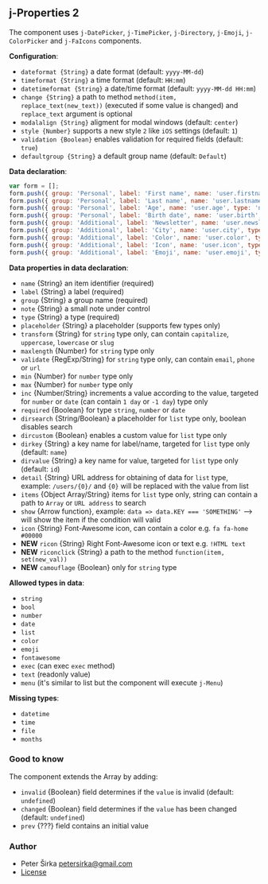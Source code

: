 ## j-Properties 2

The component uses `j-DatePicker`, `j-TimePicker`, `j-Directory`, `j-Emoji`, `j-ColorPicker` and `j-FaIcons` components.

__Configuration__:

- `dateformat {String}` a date format (default: `yyyy-MM-dd`)
- `timeformat {String}` a time format (default: `HH:mm`)
- `datetimeformat {String}` a date/time format (default: `yyyy-MM-dd HH:mm`)
- `change {String}` a path to method `method(item, replace_text(new_text))` (executed if some value is changed) and `replace_text` argument is optional
- `modalalign {String}` aligment for modal windows (default: `center`)
- `style {Number}` supports a new style `2` like `iOS` settings (default: `1`)
- `validation {Boolean}` enables validation for required fields (default: `true`)
- `defaultgroup {String}` a default group name (default: `Default`)

__Data declaration__:

```javascript
var form = [];
form.push({ group: 'Personal', label: 'First name', name: 'user.firstname', type: 'string', value: 'Peter', transform: 'capitalize' });
form.push({ group: 'Personal', label: 'Last name', name: 'user.lastname', type: 'string', value: 'Širka', placeholder: 'String' });
form.push({ group: 'Personal', label: 'Age', name: 'user.age', type: 'number', value: 33, min: 30 });
form.push({ group: 'Personal', label: 'Birth date', name: 'user.birth', type: 'date', value: NOW });
form.push({ group: 'Additional', label: 'Newsletter', name: 'user.newsletter', type: 'bool', value: true });
form.push({ group: 'Additional', label: 'City', name: 'user.city', type: 'list', value: 2, items: 'items', dirsearch: 'Search city', dircustom: true });
form.push({ group: 'Additional', label: 'Color', name: 'user.color', type: 'color', value: '#e73323' });
form.push({ group: 'Additional', label: 'Icon', name: 'user.icon', type: 'fontawesome', value: 'fas fa-home' });
form.push({ group: 'Additional', label: 'Emoji', name: 'user.emoji', type: 'emoji', value: '', show: 'n => n.age === 33' });
```

__Data properties in data declaration__:

- `name` {String} an item identifier (required)
- `label` {String} a label (required)
- `group` {String} a group name (required)
- `note` {String} a small note under control
- `type` {String} a type (required)
- `placeholder` {String} a placeholder (supports few types only)
- `transform` {String} for `string` type only, can contain `capitalize`, `uppercase`, `lowercase` or `slug`
- `maxlength` {Number} for `string` type only
- `validate` {RegExp/String} for `string` type only, can contain `email`, `phone` or `url`
- `min` {Number} for `number` type only
- `max` {Number} for `number` type only
- `inc` {Number/String} increments a value according to the value, targeted for `number` or `date` (can contain `1 day` or `-1 day`) type only
- `required` {Boolean} for type `string`, `number` or `date`
- `dirsearch` {String/Boolean} a placeholder for `list` type only, boolean disables search
- `dircustom` {Boolean} enables a custom value for `list` type only
- `dirkey` {String} a key name for label/name, targeted for `list` type only (default: `name`)
- `dirvalue` {String} a key name for value, targeted for `list` type only (default: `id`)
- `detail` {String} URL address for obtaining of data for `list` type, example: `/users/{0}/` and `{0}` will be replaced with the value from list
- `items` {Object Array/String} items for `list` type only, string can contain a path to `Array` or `URL address` to search
- `show` {Arrow function}, example: `data => data.KEY === 'SOMETHING'` --> will show the item if the condition will valid
- `icon` {String} Font-Awesome icon, can contain a color e.g. `fa fa-home #00000`
- __NEW__ `ricon` {String} Right Font-Awesome icon or text e.g. `!HTML text`
- __NEW__ `riconclick` {String} a path to the method `function(item, set(new_val))`
- __NEW__ `camouflage` {Boolean} only for `string` type

__Allowed types in data__:

- `string`
- `bool`
- `number`
- `date`
- `list`
- `color`
- `emoji`
- `fontawesome`
- `exec` (can exec `exec` method)
- `text` (readonly value)
- `menu` (it's similar to list but the component will execute `j-Menu`)

__Missing types__:

- `datetime`
- `time`
- `file`
- `months`

### Good to know

The component extends the Array by adding:

- `invalid` {Boolean} field determines if the `value` is invalid (default: `undefined`)
- `changed` {Boolean} field determines if the `value` has been changed (default: `undefined`)
- `prev` {???} field contains an initial value

### Author

- Peter Širka <petersirka@gmail.com>
- [License](https://www.totaljs.com/license/)
